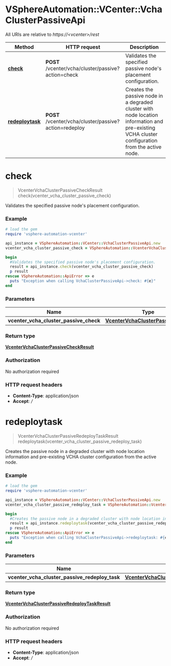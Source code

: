 # VSphereAutomation::VCenter::VchaClusterPassiveApi

All URIs are relative to *https://&lt;vcenter&gt;/rest*

Method | HTTP request | Description
------------- | ------------- | -------------
[**check**](VchaClusterPassiveApi.md#check) | **POST** /vcenter/vcha/cluster/passive?action&#x3D;check | Validates the specified passive node&#39;s placement configuration.
[**redeploytask**](VchaClusterPassiveApi.md#redeploytask) | **POST** /vcenter/vcha/cluster/passive?action&#x3D;redeploy | Creates the passive node in a degraded cluster with node location information and pre-existing VCHA cluster configuration from the active node.


# **check**
> VcenterVchaClusterPassiveCheckResult check(vcenter_vcha_cluster_passive_check)

Validates the specified passive node's placement configuration.

### Example
```ruby
# load the gem
require 'vsphere-automation-vcenter'

api_instance = VSphereAutomation::VCenter::VchaClusterPassiveApi.new
vcenter_vcha_cluster_passive_check = VSphereAutomation::VcenterVchaClusterPassiveCheck.new # VcenterVchaClusterPassiveCheck | 

begin
  #Validates the specified passive node's placement configuration.
  result = api_instance.check(vcenter_vcha_cluster_passive_check)
  p result
rescue VSphereAutomation::ApiError => e
  puts "Exception when calling VchaClusterPassiveApi->check: #{e}"
end
```

### Parameters

Name | Type | Description  | Notes
------------- | ------------- | ------------- | -------------
 **vcenter_vcha_cluster_passive_check** | [**VcenterVchaClusterPassiveCheck**](VcenterVchaClusterPassiveCheck.md)|  | 

### Return type

[**VcenterVchaClusterPassiveCheckResult**](VcenterVchaClusterPassiveCheckResult.md)

### Authorization

No authorization required

### HTTP request headers

 - **Content-Type**: application/json
 - **Accept**: */*



# **redeploytask**
> VcenterVchaClusterPassiveRedeployTaskResult redeploytask(vcenter_vcha_cluster_passive_redeploy_task)

Creates the passive node in a degraded cluster with node location information and pre-existing VCHA cluster configuration from the active node.

### Example
```ruby
# load the gem
require 'vsphere-automation-vcenter'

api_instance = VSphereAutomation::VCenter::VchaClusterPassiveApi.new
vcenter_vcha_cluster_passive_redeploy_task = VSphereAutomation::VcenterVchaClusterPassiveRedeployTask.new # VcenterVchaClusterPassiveRedeployTask | 

begin
  #Creates the passive node in a degraded cluster with node location information and pre-existing VCHA cluster configuration from the active node.
  result = api_instance.redeploytask(vcenter_vcha_cluster_passive_redeploy_task)
  p result
rescue VSphereAutomation::ApiError => e
  puts "Exception when calling VchaClusterPassiveApi->redeploytask: #{e}"
end
```

### Parameters

Name | Type | Description  | Notes
------------- | ------------- | ------------- | -------------
 **vcenter_vcha_cluster_passive_redeploy_task** | [**VcenterVchaClusterPassiveRedeployTask**](VcenterVchaClusterPassiveRedeployTask.md)|  | 

### Return type

[**VcenterVchaClusterPassiveRedeployTaskResult**](VcenterVchaClusterPassiveRedeployTaskResult.md)

### Authorization

No authorization required

### HTTP request headers

 - **Content-Type**: application/json
 - **Accept**: */*



